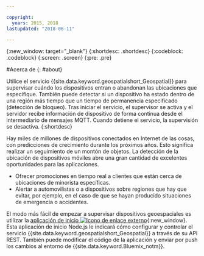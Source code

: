 ```yaml
---

copyright:
  years: 2015, 2018
lastupdated: "2018-06-11"

---
```


<!-- Attribute definitions -->
{:new_window: target="_blank"}
{:shortdesc: .shortdesc}
{:codeblock: .codeblock}
{:screen: .screen}
{:pre: .pre}

#Acerca de
{: #about}


Utilice el servicio {{site.data.keyword.geospatialshort_Geospatial}} para supervisar cuándo los dispositivos entran o abandonan las ubicaciones que especifique. También puede detectar si un dispositivo ha estado dentro de una región más tiempo que un tiempo de permanencia especificado (detección de bloqueo). Tras iniciar el servicio, el supervisor se activa y el servidor recibe información de dispositivo de forma continua desde el intermediario de mensajes MQTT. Cuando detiene el servicio, la supervisión se desactiva.
{:shortdesc}


Hay miles de millones de dispositivos conectados en Internet de las cosas, con predicciones de crecimiento durante los próximos años. Esto significa realizar un seguimiento de un montón de objetos. La detección de la ubicación de dispositivos móviles abre una gran cantidad de excelentes oportunidades para las aplicaciones.

* Ofrecer promociones en tiempo real a clientes que están cerca de ubicaciones de minorista específicas.
* Alertar a automovilistas o a dispositivos sobre regiones que hay que evitar, por ejemplo, en el caso de que se hayan producido situaciones de emergencia o accidentes.


El modo más fácil de empezar a supervisar dispositivos geoespaciales es utilizar la [aplicación de inicio ![Icono de enlace externo](../../icons/launch-glyph.svg "Icono de enlace externo")](https://developer.ibm.com/streamsdev/docs/build-real-time-location-monitoring-application-ibm-cloud-geospatial-analytics-node-js/){:new_window}. Esta aplicación de inicio Node.js le indicará cómo configurar y controlar el servicio {{site.data.keyword.geospatialshort_Geospatial}} a través de su API REST. También puede modificar el código de la aplicación y enviar por push los cambios al entorno de {{site.data.keyword.Bluemix_notm}}.
